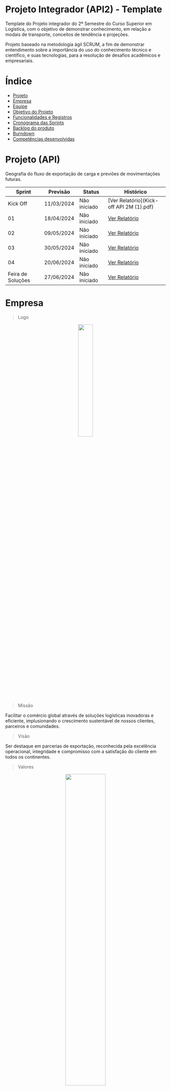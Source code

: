 
# Projeto Integrador (API2) - Template

Template do Projeto integrador do 2º Semestre do Curso Superior em Logística, com o objetivo de demonstrar conhecimento, em relação a modais de transporte, conceitos de tendência e projeções. 

Projeto baseado na metodologia ágil SCRUM, a fim de demonstrar entendimento sobre a importância do uso do conhecimento técnico e científico, e suas tecnologias, para a resolução de desafios acadêmicos e empresariais.

# Índice

* [Projeto](#projeto-template)
* [Empresa](#Empresa)
* [Equipe](#equipe)
* [Objetivo do Projeto](#objetivo-do-projeto)
* [Funcionalidades e Registros](#Funcionalidades-e-Registros)
* [Cronograma das Sprints](#Cronograma-das-Sprints)
* [Backlog do produto](#Backlog-do-produto)
* [Burndown](#Burndown)
* [Competências desenvolvidas](#competências-desenvolvidas)

# Projeto (API) 


Geografia do fluxo de exportação de carga e previões de movimentações futuras.



 
Sprint | Previsão | Status| Histórico|
|------|--------|------|--------|
|Kick Off | 11/03/2024 | Não iniciado | [Ver Relatório](Kick-off API 2M (1).pdf) | 
|01| 18/04/2024 | Não iniciado | [Ver Relatório]()| 
|02| 09/05/2024| Não iniciado |[Ver Relatório]() | 
|03| 30/05/2024| Não iniciado |[Ver Relatório]() | 
|04| 20/06/2024 | Não iniciado |[Ver Relatório]()  | 
|Feira de Soluções| 27/06/2024 | Não iniciado |[Ver Relatório]()  | 

# Empresa

> Logo


<div id="top"></div>
<p align="center">
      <img src="Image.jpg" width="30%" height="30%">
<p align="center">

> Missão


Facilitar o comércio global através de soluções logísticas inovadoras e eficiente, implusionando o crescimento sustentável de nossos clientes, parceiros e comunidades. 


> Visão


Ser destaque em parcerias de exportação, reconhecida pela excelência operacional, integridade e compromisso com a satisfação do cliente em todos os continentes. 


> Valores


<div id="top"></div>
<p align="center">
      <img src="valores1.jpeg" width="50%" height="50%">
<p align="center">

> Estrutura Organizacional 


 <div id="top"></div>
<p align="center">
      <img src="Organograma.png" width="60%" height="60%">
<p align="center">



# Equipe

</details>

|    Função     | Nome                                  |                                                                                                                                                      LinkedIn & GitHub                                                                                                                                                      |
| :-----------: | :------------------------------------ | :-------------------------------------------------------------------------------------------------------------------------------------------------------------------------------------------------------------------------------------------------------------------------------------------------------------------------: |
| Product Owner | Cleocirene Fonseca    |     [![Linkedin Badge](https://img.shields.io/badge/Linkedin-blue?style=flat-square&logo=Linkedin&logoColor=white)](https://www.linkedin.com/in/cleo-fonseca-07991b287) [![GitHub Badge](https://img.shields.io/badge/GitHub-111217?style=flat-square&logo=github&logoColor=white)](https://github.com/Cleofonseca)              |
| Scrum Master  | Yasmin Isabele F. G Dos Santos |      [![Linkedin Badge](https://img.shields.io/badge/Linkedin-blue?style=flat-square&logo=Linkedin&logoColor=white)]() [![GitHub Badge](https://img.shields.io/badge/GitHub-111217?style=flat-square&logo=github&logoColor=white)]()     |
| Team Scrum   | Felipe Rocha  Macedo      |         [![Linkedin Badge](https://img.shields.io/badge/Linkedin-blue?style=flat-square&logo=Linkedin&logoColor=white)](https://www.linkedin.com/in/felipe-rocha-36a652230?utm_source=share&utm_campaign=share_via&utm_content=profile&utm_medium=android_app) [![GitHub Badge](https://img.shields.io/badge/GitHub-111217?style=flat-square&logo=github&logoColor=white)](https://github.com/felipercha)        |
|  Team Scrum  | Katia Patrícia Viana                |         [![Linkedin Badge](https://img.shields.io/badge/Linkedin-blue?style=flat-square&logo=Linkedin&logoColor=white)](https://www.linkedin.com/in/katia-patr%C3%ADcia-viana-171514244) [![GitHub Badge](https://img.shields.io/badge/GitHub-111217?style=flat-square&logo=github&logoColor=white)](https://github.com/katiaviana/info)        |
|  Team Scrum  | Alan Marcelo da Silva Rosa          |   [![Linkedin Badge](https://img.shields.io/badge/Linkedin-blue?style=flat-square&logo=Linkedin&logoColor=white)](https://www.linkedin.com/in/alan-rosa-030a69256?utm_source=share&utm_campaign=share_via&utm_content=profile&utm_medium=android_app) [![GitHub Badge](https://img.shields.io/badge/GitHub-111217?style=flat-square&logo=github&logoColor=white)](https://github.com/Alanrosa2023)   |
|  Team Scrum | Laura da Silva Barros       |           [![Linkedin Badge](https://img.shields.io/badge/Linkedin-blue?style=flat-square&logo=Linkedin&logoColor=white)](https://www.linkedin.com/in/laura-silva-3813a322b) [![GitHub Badge](https://img.shields.io/badge/GitHub-111217?style=flat-square&logo=github&logoColor=white)](https://github.com/LauraSilva2)          |
|  Team Scrum  | Diego de Melo Silva      |           [![Linkedin Badge](https://img.shields.io/badge/Linkedin-blue?style=flat-square&logo=Linkedin&logoColor=white)](https://www.linkedin.com/in/diego-silva-ab10021b0?utm_source=share&utm_campaign=share_via&utm_content=profile&utm_medium=android_app) [![GitHub Badge](https://img.shields.io/badge/GitHub-111217?style=flat-square&logo=github&logoColor=white)](https://github.com/Diegosilva2002)          |
|  Team Scrum  | Edson Silva Guimarães     |           [![Linkedin Badge](https://img.shields.io/badge/Linkedin-blue?style=flat-square&logo=Linkedin&logoColor=white)](https://www.linkedin.com/in/edson-guimar%C3%A3es-839140210?utm_source=share&utm_campaign=share_via&utm_content=profile&utm_medium=ios_app) [![GitHub Badge](https://img.shields.io/badge/GitHub-111217?style=flat-square&logo=github&logoColor=white)](https://github.com/EdsonGuima)          |






# Objetivo do Projeto

- Desenvolver um Dashboard que permita, identificar os modais utilizados na geografia de fluxos de exportação de cargas no estado de São Paulo e previsões de futuras movimentações de cargas. 

# Funcionalidades e Registros 

> MVP :  Dashboard de indicadores

[Ver MVP]()

  O objetivo do dashboard é fornecer ao cliente uma vizualização simples e ágil dos indicadores.

<div id="top"></div>
<p align="center">
      <img src="" width="10%" height="10%">
<p align="center">


 ### Tecnológias de Apoio
 
 <div id="top"></div>
<p align="center">
      <img src="Tecnologias de apoio.png" width="50%" height="50%">
<p align="center">


## Cronograma das Sprints 

 > Ao clicar você será redirecionado ao cronograma detalhado deste projeto, lá é possivel encontar as datas das atividades, o responsável por cada atividade, o estágio em que cada atividade se encontra e a qual sprint cada atividade pertence.

#### Cronograma [(clique aqui)](https://loadssolution.atlassian.net/jira/software/c/projects/API2/boards/3/timeline?assignee=unassigned%2C712020%3Adbe6bd99-cd47-4a1c-a0bf-47e6254dfec1%2C712020%3A5c2f4eb5-2905-45ba-879d-7e8afe185438&shared=&atlOrigin=eyJpIjoiYzNmMDA1YmY1M2Q4NDQ3NWFmYWE4MGZkNTZlYmY5ODQiLCJwIjoiaiJ9)




# Backlog do produto

  > Sprint 1

<div id="top"></div>
<p align="center">
      <img src="" width="80%" height="80%">
<p align="center">

  > Sprint 2

<div id="top"></div>
<p align="center">
      <img src="" width="80%" height="80%">
<p align="center">

  > Sprint 3

<div id="top"></div>
<p align="center">
      <img src="" width="80%" height="80%">
<p align="center">

  > Sprint 4


<div id="top"></div>
<p align="center">
      <img src="" width="80%" height="80%">
<p align="center">

  

# Burndown

## Burndown 1. 

<div id="top"></div>
<p align="center">
      <img src="" width="80%" height="80%">
<p align="center">



## Burndown 2. 

<div id="top"></div>
<p align="center">
      <img src="" width="80%" height="80%">
<p align="center">



## Burndown 3. 

<div id="top"></div>
<p align="center">
      <img src="" width="80%" height="80%">
<p align="center">


## Burndown 4. 


<div id="top"></div>
<p align="center">
      <img src="" width="80%" height="80%">
<p align="center">



# Competências desenvolvidas

## Hard Skill (Saber tecnológico)
<details>
<summary>Hard Skills desenvolvidas</summary>
  
| Tecnologia/Metodologia | Classificação |
| ---------------------- | ------------- |
| GitHub |  ☆ ☆ ☆ ☆ ☆ ☆ ☆ ☆ ☆ ☆ |
| Gestão de Projetos |  ☆ ☆ ☆ ☆ ☆ ☆ ☆ ☆ ☆ ☆ |
| Scrum Master |  ☆ ☆ ☆ ☆ ☆ ☆ ☆ ☆ ☆ ☆ |
| Prodct Owner |  ☆ ☆ ☆ ☆ ☆ ☆ ☆ ☆ ☆ ☆ |
| Markdown |  ☆ ☆ ☆ ☆ ☆ ☆ ☆ ☆ ☆ ☆ |
| Git Projects |  ☆ ☆ ☆ ☆ ☆ ☆ ☆ ☆ ☆ ☆ |
 
</details>

## Soft Skill (Saber comportamental)
<details>
<summary>Soft Skills desenvolvidas</summary>

| Habilidades | Classificação |
| ---------------------- | ------------- |
| Colaboração |  ☆ ☆ ☆ ☆ ☆ ☆ ☆ ☆ ☆ ☆ |
| Proatividade|  ☆ ☆ ☆ ☆ ☆ ☆ ☆ ☆ ☆ ☆ |
| Pensamento Crítico |  ☆ ☆ ☆ ☆ ☆ ☆ ☆ ☆ ☆ ☆ |
| Gerenciamento de Tempo |  ☆ ☆ ☆ ☆ ☆ ☆ ☆ ☆ ☆ ☆ |
| Adaptabilidade |  ☆ ☆ ☆ ☆ ☆ ☆ ☆ ☆ ☆ ☆ |
| Resiliência |  ☆ ☆ ☆ ☆ ☆ ☆ ☆ ☆ ☆ ☆ |





